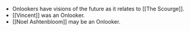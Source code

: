 - Onlookers have visions of the future as it relates to [[The Scourge]].
- [[Vincent]] was an Onlooker.
- [[Noel Ashtenbloom]] may be an Onlooker.